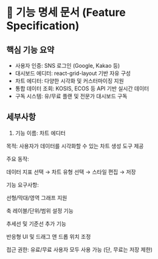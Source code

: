 # 📘 기능 명세 문서 (Feature Specification)

## 핵심 기능 요약

- 사용자 인증: SNS 로그인 (Google, Kakao 등)
- 대시보드 에디터: react-grid-layout 기반 자유 구성
- 차트 에디터: 다양한 시각화 및 커스터마이징 지원
- 통합 데이터 조회: KOSIS, ECOS 등 API 기반 실시간 데이터
- 구독 시스템: 유/무료 플랜 및 전문가 대시보드 구독

## 세부사항

1. 기능 이름: 차트 에디터

목적: 사용자가 데이터를 시각화할 수 있는 차트 생성 도구 제공

주요 동작:

데이터 지표 선택 → 차트 유형 선택 → 스타일 편집 → 저장

기능 요구사항:

선형/막대/영역 그래프 지원

축 레이블/단위/범위 설정 기능

추세선 및 기준선 추가 기능

반응형 UI 및 드래그 앤 드롭 위치 조정

접근 권한: 유료/무료 사용자 모두 사용 가능 (단, 무료는 저장 제한)